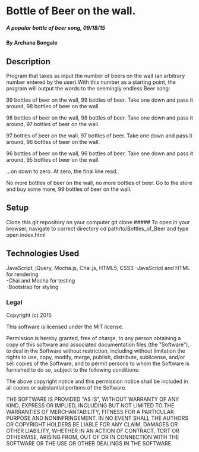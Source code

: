 # Bottle of Beer on the wall.

##### A popular bottle of beer song, 09/18/15

#### By Archana Bongale
## Description
Program that takes as input the number of beers on the wall (an arbitrary number entered by the user).With this number as a starting point, the program will output the words to the seemingly endless Beer song:

99 bottles of beer on the wall, 99 bottles of beer. Take one down and pass it around, 98 bottles of beer on the wall.

98 bottles of beer on the wall, 98 bottles of beer. Take one down and pass it around, 97 bottles of beer on the wall.

97 bottles of beer on the wall, 97 bottles of beer. Take one down and pass it around, 96 bottles of beer on the wall.

96 bottles of beer on the wall, 96 bottles of beer. Take one down and pass it around, 95 bottles of beer on the wall.

...on down to zero. At zero, the final line  read:

No more bottles of beer on the wall, no more bottles of beer. Go to the store and buy some more, 99 bottles of beer on the wall.

## Setup

Clone this git repository on your computer git clone #####
To open in your browser, navigate to correct directory cd path/to/Bottles_of_Beer and type open index.html

## Technologies Used

JavaScript, jQuery, Mocha.js, Chai.js, HTML5, CSS3
-JavaScript and HTML for rendering<br>
-Chai and Mocha for testing<br>
-Bootstrap for styling


### Legal



Copyright (c) 2015 <Authors>

This software is licensed under the MIT license.

Permission is hereby granted, free of charge, to any person obtaining a copy
of this software and associated documentation files (the "Software"), to deal
in the Software without restriction, including without limitation the rights
to use, copy, modify, merge, publish, distribute, sublicense, and/or sell
copies of the Software, and to permit persons to whom the Software is
furnished to do so, subject to the following conditions:

The above copyright notice and this permission notice shall be included in
all copies or substantial portions of the Software.

THE SOFTWARE IS PROVIDED "AS IS", WITHOUT WARRANTY OF ANY KIND, EXPRESS OR
IMPLIED, INCLUDING BUT NOT LIMITED TO THE WARRANTIES OF MERCHANTABILITY,
FITNESS FOR A PARTICULAR PURPOSE AND NONINFRINGEMENT. IN NO EVENT SHALL THE
AUTHORS OR COPYRIGHT HOLDERS BE LIABLE FOR ANY CLAIM, DAMAGES OR OTHER
LIABILITY, WHETHER IN AN ACTION OF CONTRACT, TORT OR OTHERWISE, ARISING FROM,
OUT OF OR IN CONNECTION WITH THE SOFTWARE OR THE USE OR OTHER DEALINGS IN
THE SOFTWARE.
